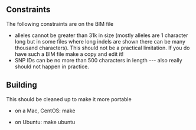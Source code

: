 




## Constraints

The following constraints are on the BIM file
* alleles cannot be greater than 31k in size (mostly alleles are 1 character long but in some files where long indels are shown  there can be many thousand characters). This should not be a practical limitation. If you do have such a BIM file make a copy and edit it!
* SNP IDs can be no more than 500 characters in length --- also really should not happen in practice.


## Building

This should be cleaned up to make it more portable

* on a Mac, CentOS:  make

* on Ubuntu: make ubuntu